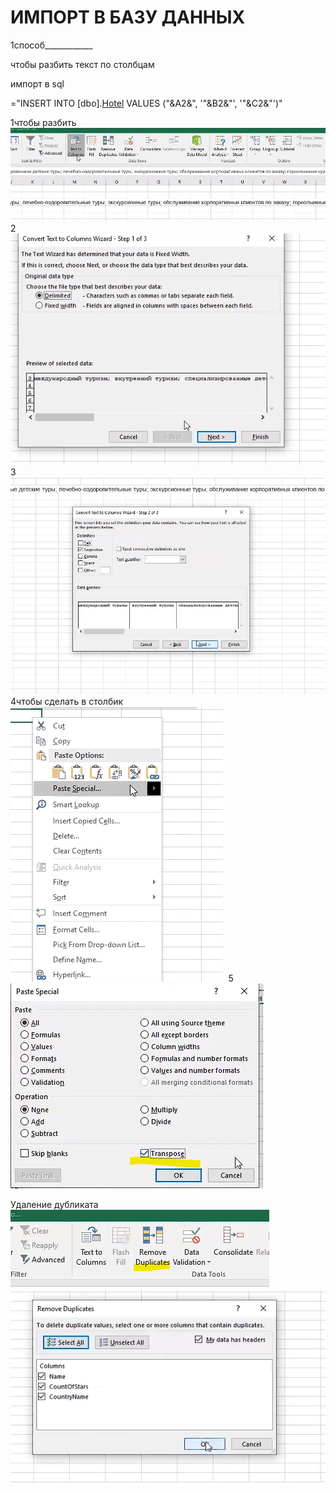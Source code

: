 # ИМПОРТ В БАЗУ ДАННЫХ

1способ____________

чтобы разбить текст по столбцам

импорт в sql

="INSERT INTO [dbo].[Hotel]([code],[name],[Me]) VALUES ("&A2&", '"&B2&"', '"&C2&"')"


1чтобы разбить
<kbd>
  <img src="../uml/imgae_uml/25.png" />
</kbd>
2
<kbd>
  <img src="../uml/imgae_uml/26.png" />
</kbd>
3
<kbd>
  <img src="../uml/imgae_uml/27.png" />
</kbd>
4чтобы сделать в столбик
<kbd>
  <img src="../uml/imgae_uml/28.png" />
</kbd>
5
<kbd>
  <img src="../uml/imgae_uml/29.png" />
</kbd>


Удаление дубликата 
<kbd>
  <img src="../uml/imgae_uml/35.png" />
</kbd>
<kbd>
  <img src="../uml/imgae_uml/36.png" />
</kbd>


